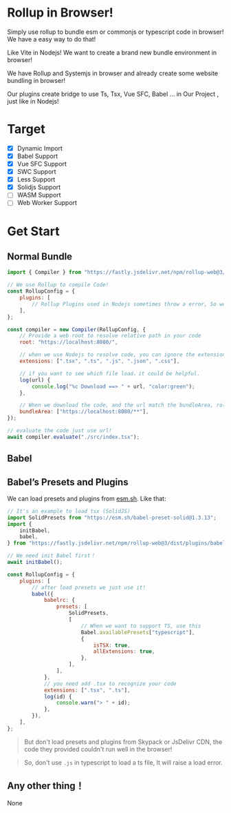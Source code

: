 # Rollup in Browser!

Simply use rollup to bundle esm or commonjs or typescript code in browser! We have a easy way to do that!

Like Vite in Nodejs! We want to create a brand new bundle environment in browser!

We have Rollup and Systemjs in browser and already create some website bundling in browser!

Our plugins create bridge to use Ts, Tsx, Vue SFC, Babel ... in Our Project , just like in Nodejs!

# Target

-   [x] Dynamic Import
-   [x] Babel Support
-   [x] Vue SFC Support
-   [x] SWC Support
-   [x] Less Support
-   [x] Solidjs Support
-   [ ] WASM Support
-   [ ] Web Worker Support

# Get Start

## Normal Bundle

```js
import { Compiler } from "https://fastly.jsdelivr.net/npm/rollup-web@3/dist/index.js";

// We use Rollup to compile Code!
const RollupConfig = {
    plugins: [
        // Rollup Plugins used in Nodejs sometimes throw a error, So we have browser version of them! Keep Reading!
    ],
};

const compiler = new Compiler(RollupConfig, {
    // Provide a web root to resolve relative path in your code
    root: "https://localhost:8080/",

    // when we use Nodejs to resolve code, you can ignore the extension. But we actually need a extension to fetch the code. So Compiler will join the origin path with extension in `extensions`.
    extensions: [".tsx", ".ts", ".js", ".json", ".css"],

    // if you want to see which file load，it could be helpful.
    log(url) {
        console.log("%c Download ==> " + url, "color:green");
    },

    // When we download the code, and the url match the bundleArea, rollup will bundle it
    bundleArea: ["https://localhost:8080/**"],
});

// evaluate the code just use url!
await compiler.evaluate("./src/index.tsx");
```

## Babel

## Babel’s Presets and Plugins

We can load presets and plugins from [esm.sh](https://esm.sh). Like that:

```js
// It's an example to load tsx (SolidJS)
import SolidPresets from "https://esm.sh/babel-preset-solid@1.3.13";
import {
    initBabel,
    babel,
} from "https://fastly.jsdelivr.net/npm/rollup-web@3/dist/plugins/babel.js";

// We need init Babel first！
await initBabel();

const RollupConfig = {
    plugins: [
        // after load presets we just use it!
        babel({
            babelrc: {
                presets: [
                    SolidPresets,
                    [
                        // When we want to support TS, use this
                        Babel.availablePresets["typescript"],
                        {
                            isTSX: true,
                            allExtensions: true,
                        },
                    ],
                ],
            },
            // you need add .tsx to recognize your code
            extensions: [".tsx", ".ts"],
            log(id) {
                console.warn("> " + id);
            },
        }),
    ],
};
```

> But don't load presets and plugins from Skypack or JsDelivr CDN, the code they provided couldn't run well in the browser!

> So, don't use `.js` in typescript to load a ts file, It will raise a load error.

## Any other thing！

None
